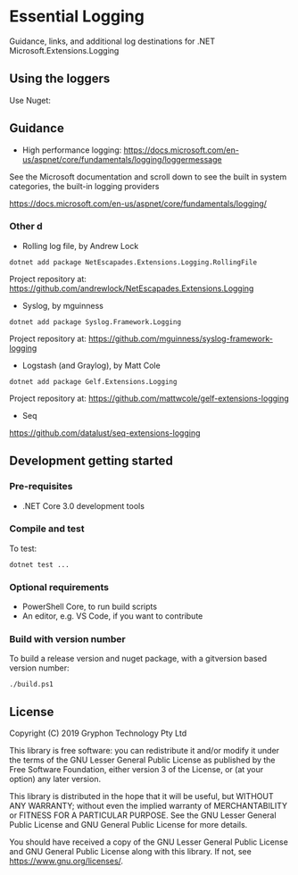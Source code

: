 # Essential Logging

Guidance, links, and additional log destinations for .NET Microsoft.Extensions.Logging

## Using the loggers

Use Nuget:

## Guidance

* High performance logging: https://docs.microsoft.com/en-us/aspnet/core/fundamentals/logging/loggermessage

See the Microsoft documentation and scroll down to see the built in system categories, the built-in logging providers

https://docs.microsoft.com/en-us/aspnet/core/fundamentals/logging/

### Other d

* Rolling log file, by Andrew Lock

```
dotnet add package NetEscapades.Extensions.Logging.RollingFile
```

Project repository at: https://github.com/andrewlock/NetEscapades.Extensions.Logging

* Syslog, by mguinness

```
dotnet add package Syslog.Framework.Logging
```

Project repository at: https://github.com/mguinness/syslog-framework-logging

* Logstash (and Graylog), by Matt Cole  

```
dotnet add package Gelf.Extensions.Logging
```

Project repository at: https://github.com/mattwcole/gelf-extensions-logging

* Seq

https://github.com/datalust/seq-extensions-logging


## Development getting started

### Pre-requisites

* .NET Core 3.0 development tools
### Compile and test

To test:

```
dotnet test ...
```

### Optional requirements

* PowerShell Core, to run build scripts
* An editor, e.g. VS Code, if you want to contribute

### Build with version number

To build a release version and nuget package, with a gitversion based version number:

```
./build.ps1
```


## License

Copyright (C) 2019 Gryphon Technology Pty Ltd

This library is free software: you can redistribute it and/or modify it under the terms of the GNU Lesser General Public License as published by the Free Software Foundation, either version 3 of the License, or (at your option) any later version.

This library is distributed in the hope that it will be useful, but WITHOUT ANY WARRANTY; without even the implied warranty of MERCHANTABILITY or FITNESS FOR A PARTICULAR PURPOSE. See the GNU Lesser General Public License and GNU General Public License for more details.

You should have received a copy of the GNU Lesser General Public License and GNU General Public License along with this library. If not, see <https://www.gnu.org/licenses/>.
